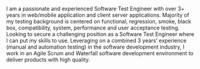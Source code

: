 I am a passionate and experienced Software Test Engineer with over 3+ years in web/mobile application and client server applications. 
Majority of my testing background is centered on functional, regression, smoke, black box, compatibility, system, performance and user acceptance testing.
Looking to secure a challenging position as a Software Test Engineer where I can put my skills to use. 
Leveraging on a combined 3 years’ experience (manual and automation testing) in the software development industry, 
I work in an Agile Scrum and Waterfall software development environment to deliver products with high quality.
